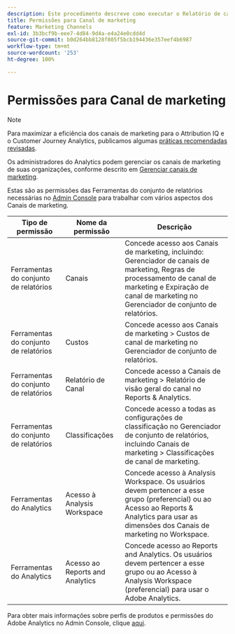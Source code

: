 ```yaml
---
description: Este procedimento descreve como executar o Relatório de canal de marketing, fornecer direitos de administrador e permissões de grupo de usuário ao relatório.
title: Permissões para Canal de marketing
feature: Marketing Channels
exl-id: 3b3bcf9b-eee7-4d84-9d4a-e4a24e0cdd4d
source-git-commit: b0d264bb8128f805f5bcb194436e357eef4b6987
workflow-type: tm+mt
source-wordcount: '253'
ht-degree: 100%

---
```


# Permissões para Canal de marketing

>[!NOTE]
>
>Para maximizar a eficiência dos canais de marketing para o Attribution IQ e o Customer Journey Analytics, publicamos algumas [práticas recomendadas revisadas](/help/components/c-marketing-channels/mchannel-best-practices.md).
>
>Os administradores do Analytics podem gerenciar os canais de marketing de suas organizações, conforme descrito em [Gerenciar canais de marketing](/help/admin/admin/c-manage-report-suites/c-edit-report-suites/marketing-channels/c-channels.md).

Estas são as permissões das Ferramentas do conjunto de relatórios necessárias no [Admin Console](https://adminconsole.adobe.com/) para trabalhar com vários aspectos dos Canais de marketing.

| Tipo de permissão | Nome da permissão | Descrição |
|---|---|---|
| Ferramentas do conjunto de relatórios | Canais | Concede acesso aos Canais de marketing, incluindo: Gerenciador de canais de marketing, Regras de processamento de canal de marketing e Expiração de canal de marketing no Gerenciador de conjunto de relatórios. |
| Ferramentas do conjunto de relatórios | Custos | Concede acesso aos Canais de marketing > Custos de canal de marketing no Gerenciador de conjunto de relatórios. |
| Ferramentas do conjunto de relatórios | Relatório de Canal | Concede acesso a Canais de marketing > Relatório de visão geral do canal no Reports &amp; Analytics. |
| Ferramentas do conjunto de relatórios | Classificações | Concede acesso a todas as configurações de classificação no Gerenciador de conjunto de relatórios, incluindo Canais de marketing > Classificações de canal de marketing. |
| Ferramentas do Analytics | Acesso à Analysis Workspace | Concede acesso à Analysis Workspace. Os usuários devem pertencer a esse grupo (preferencial) ou ao Acesso ao Reports &amp; Analytics para usar as dimensões dos Canais de marketing no Workspace. |
| Ferramentas do Analytics | Acesso ao Reports and Analytics | Concede acesso ao Reports and Analytics. Os usuários devem pertencer a esse grupo ou ao Acesso à Analysis Workspace (preferencial) para usar o Adobe Analytics. |

Para obter mais informações sobre perfis de produtos e permissões do Adobe Analytics no Admin Console, clique [aqui](https://experienceleague.adobe.com/docs/analytics/admin/admin-console/permissions/product-profile.html?lang=pt-BR).

